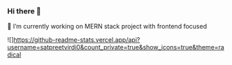 ### Hi there 👋
🔭 I’m currently working on MERN stack project with frontend focused
   
<!--
**satpreetvirdi/satpreetvirdi** is a ✨ _special_ ✨ repository because its `README.md` (this file) appears on your GitHub profile.

Here are some ideas to get you started:

   
- 🌱 I’m currently learning ...
- 👯 I’m looking to collaborate on ...
- 🤔 I’m looking for help with ...
- 💬 Ask me about ...
- 📫 How to reach me: ...
- 😄 Pronouns: ...
- ⚡ Fun fact: ...
-->
![]https://github-readme-stats.vercel.app/api?username=satpreetvirdi0&count_private=true&show_icons=true&theme=radical
